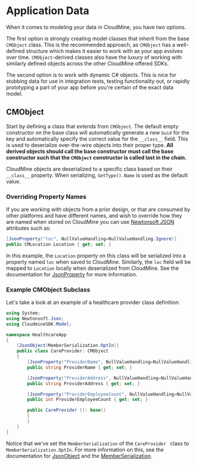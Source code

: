 # Application Data

When it comes to modeling your data in CloudMine, you have two options.

The first option is strongly creating model classes that inherit from the base `CMObject` class. This is the recommended approach, as `CMObject` has a well-defined structure which makes it easier to work with as your app evolves over time. `CMObject`-derived classes also have the luxury of working with similarly defined objects across the other CloudMine offered SDKs.

The second option is to work with dynamic C# objects. This is nice for stubbing data for use in integration tests, testing functionality out, or rapidly prototyping a part of your app before you're certain of the exact data model.


## CMObject

Start by defining a class that extends from `CMObject`. The default empty constructor on the base class will automatically generate a new `Guid` for the key and automatically specify the correct value for the `__class__` field. This is used to deserialize over-the-wire objects into their proper type. **All derived objects should call the base constructor must call the base constructor such that the `CMObject` constructor is called last in the chain.**

CloudMine objects are deserialized to a specific class based on their `__class__` property. When serializing, `GetType().Name` is used as the default value.

### Overriding Property Names

If you are working with objects from a prior design, or that are consumed by other platforms and have different names, and wish to override how they are named when stored on CloudMine you can use [Newtonsoft JSON](http://www.newtonsoft.com/json/help/html/SerializationGuide.htm) attributes such as:

```csharp
[JsonProperty("loc", NullValueHandling=NullValueHandling.Ignore)]
public CMLocation Location { get; set; }
```
In this example, the `Location` property on this class will be serialized into a property named `loc` when saved to CloudMine. Similarly, the `loc` field will be mapped to `Location` locally when deserialized from CloudMine. See the documentation for [JsonProperty](http://www.newtonsoft.com/json/help/html/T_Newtonsoft_Json_JsonPropertyAttribute.htm) for more information.

### Example CMObject Subclass

Let's take a look at an example of a healthcare provider class definition:

```csharp
using System;
using Newtonsoft.Json;
using CloudmineSDK.Model;

namespace HealthcareApp
{
	[JsonObject(MemberSerialization.OptIn)]
	public class CareProvider: CMObject
	{
		[JsonProperty("ProviderName", NullValueHandling=NullValueHandling.Ignore)]
		public string ProviderName { get; set; }

		[JsonProperty("ProviderAddress", NullValueHandling=NullValueHandling.Ignore)]
		public string ProviderAddress { get; set; }

		[JsonProperty("ProviderEmployeeCount", NullValueHandling=NullValueHandling.Ignore)]
		public int ProviderEmployeeCount { get; set; }

		public CareProvider (): base()
		{
		}
	}
}

```

Notice that we've set the `MemberSerialization` of the `CareProvider ` class to `MemberSerialization.OptIn`. For more information on this, see the documentation for [JsonObject](http://www.newtonsoft.com/json/help/html/T_Newtonsoft_Json_JsonObjectAttribute.htm) and the [MemberSerialization](http://www.newtonsoft.com/json/help/html/T_Newtonsoft_Json_MemberSerialization.htm).
